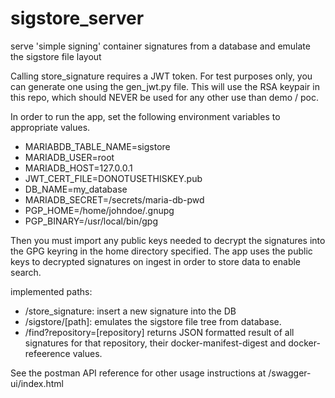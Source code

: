 # sigstore_server
serve 'simple signing' container signatures from a database and emulate the sigstore file layout

Calling store_signature requires a JWT token.  For test purposes only, you can generate one using the gen_jwt.py file.
This will use the RSA keypair in this repo, which should NEVER be used for any other use than demo / poc.

In order to run the app, set the following environment variables to appropriate values.

* MARIABDB_TABLE_NAME=sigstore
* MARIADB_USER=root
* MARIADB_HOST=127.0.0.1
* JWT_CERT_FILE=DONOTUSETHISKEY.pub
* DB_NAME=my_database
* MARIADB_SECRET=/secrets/maria-db-pwd
* PGP_HOME=/home/johndoe/.gnupg
* PGP_BINARY=/usr/local/bin/gpg

Then you must import any public keys needed to decrypt the signatures into the GPG keyring in the home directory specified.  The app uses the public keys to decrypted signatures on ingest in order to store data to enable search.

implemented paths:
* /store_signature: insert a new signature into the DB
* /sigstore/[path]: emulates the sigstore file tree from database.
* /find?repository=[repository] returns JSON formatted result of all signatures for that repository, their docker-manifest-digest and docker-refeerence values.

See the postman API reference for other usage instructions at /swagger-ui/index.html
